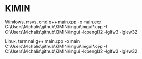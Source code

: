 # KIMIN

Windows, msys, cmd
g++ main.cpp -o main.exe C:\Users\Michalis\github\KIMIN\imgui\imgui*.cpp -I C:\Users\Michalis\github\KIMIN\imgui -lopengl32 -lglfw3 -lglew32

Linux, terminal
g++ main.cpp -o main C:\Users\Michalis\github\KIMIN\imgui\imgui*.cpp -I C:\Users\Michalis\github\KIMIN\imgui -lopengl32 -lglfw3 -lglew32